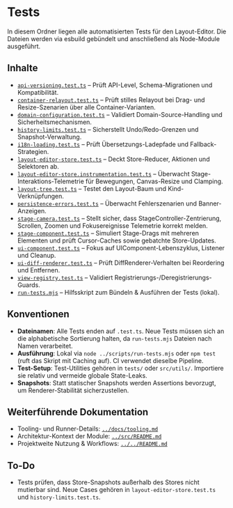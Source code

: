 # Tests

In diesem Ordner liegen alle automatisierten Tests für den Layout-Editor. Die Dateien werden via esbuild gebündelt und anschließend als Node-Module ausgeführt.

## Inhalte
- [`api-versioning.test.ts`](api-versioning.test.ts) – Prüft API-Level, Schema-Migrationen und Kompatibilität.
- [`container-relayout.test.ts`](container-relayout.test.ts) – Prüft stilles Relayout bei Drag- und Resize-Szenarien über alle Container-Varianten.
- [`domain-configuration.test.ts`](domain-configuration.test.ts) – Validiert Domain-Source-Handling und Sicherheitsmechanismen.
- [`history-limits.test.ts`](history-limits.test.ts) – Sicherstellt Undo/Redo-Grenzen und Snapshot-Verwaltung.
- [`i18n-loading.test.ts`](i18n-loading.test.ts) – Prüft Übersetzungs-Ladepfade und Fallback-Strategien.
- [`layout-editor-store.test.ts`](layout-editor-store.test.ts) – Deckt Store-Reducer, Aktionen und Selektoren ab.
- [`layout-editor-store.instrumentation.test.ts`](layout-editor-store.instrumentation.test.ts) – Überwacht Stage-Interaktions-Telemetrie für Bewegungen, Canvas-Resize und Clamping.
- [`layout-tree.test.ts`](layout-tree.test.ts) – Testet den Layout-Baum und Kind-Verknüpfungen.
- [`persistence-errors.test.ts`](persistence-errors.test.ts) – Überwacht Fehlerszenarien und Banner-Anzeigen.
- [`stage-camera.test.ts`](stage-camera.test.ts) – Stellt sicher, dass StageController-Zentrierung, Scrollen, Zoomen und Fokusereignisse Telemetrie korrekt melden.
- [`stage-component.test.ts`](stage-component.test.ts) – Simuliert Stage-Drags mit mehreren Elementen und prüft Cursor-Caches sowie gebatchte Store-Updates.
- [`ui-component.test.ts`](ui-component.test.ts) – Fokus auf UIComponent-Lebenszyklus, Listener und Cleanup.
- [`ui-diff-renderer.test.ts`](ui-diff-renderer.test.ts) – Prüft DiffRenderer-Verhalten bei Reordering und Entfernen.
- [`view-registry.test.ts`](view-registry.test.ts) – Validiert Registrierungs-/Deregistrierungs-Guards.
- [`run-tests.mjs`](run-tests.mjs) – Hilfsskript zum Bündeln & Ausführen der Tests (lokal).

## Konventionen
- **Dateinamen**: Alle Tests enden auf `.test.ts`. Neue Tests müssen sich an die alphabetische Sortierung halten, da `run-tests.mjs` Dateien nach Namen verarbeitet.
- **Ausführung**: Lokal via `node ../scripts/run-tests.mjs` oder `npm test` (ruft das Skript mit Caching auf). CI verwendet dieselbe Pipeline.
- **Test-Setup**: Test-Utilities gehören in `tests/` oder `src/utils/`. Importiere sie relativ und vermeide globale State-Leaks.
- **Snapshots**: Statt statischer Snapshots werden Assertions bevorzugt, um Renderer-Stabilität sicherzustellen.

## Weiterführende Dokumentation
- Tooling- und Runner-Details: [`../docs/tooling.md`](../docs/tooling.md)
- Architektur-Kontext der Module: [`../src/README.md`](../src/README.md)
- Projektweite Nutzung & Workflows: [`../../README.md`](../../README.md)

## To-Do

- Tests prüfen, dass Store-Snapshots außerhalb des Stores nicht mutierbar sind. Neue Cases gehören in `layout-editor-store.test.ts` und `history-limits.test.ts`.
